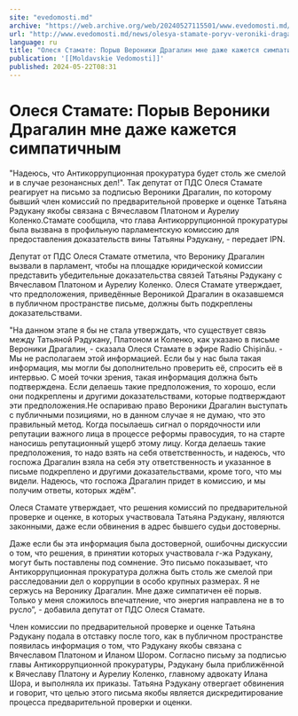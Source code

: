 ```yaml
---
site: "evedomosti.md"
archive: "https://web.archive.org/web/20240527115501/www.evedomosti.md/news/olesya-stamate-poryv-veroniki-dragalin-mne-dazhe-kazhetsya-s"
url: "http://www.evedomosti.md/news/olesya-stamate-poryv-veroniki-dragalin-mne-dazhe-kazhetsya-s"
language: ru
title: "Олеся Стамате: Порыв Вероники Драгалин мне даже кажется симпатичным"
publication: '[[Moldavskie Vedomosti]]'
published: 2024-05-22T08:31
---
```


# Олеся Стамате: Порыв Вероники Драгалин мне даже кажется симпатичным

"Надеюсь, что Антикоррупционная прокуратура будет столь же смелой и в случае резонансных дел!". Так депутат от ПДС Олеся Стамате реагирует на письмо за подписью Вероники Драгалин, по которому бывший член комиссий по предварительной проверке и оценке Татьяна Рэдукану якобы связана с Вячеславом Платоном и Аурелиу Коленко.Стамате сообщила, что глава Антикоррупционной прокуратуры была вызвана в профильную парламентскую комиссию для предоставления доказательств вины Татьяны Рэдукану, - передает IPN.

Депутат от ПДС Олеся Стамате отметила, что Веронику Драгалин вызвали в парламент, чтобы на площадке юридической комиссии представить убедительные доказательства связей Татьяны Рэдукану с Вячеславом Платоном и Аурелиу Коленко. Олеся Стамате утверждает, что предположения, приведённые Вероникой Драгалин в оказавшемся в публичном пространстве письме, должны быть подкреплены доказательствами.

"На данном этапе я бы не стала утверждать, что существует связь между Татьяной Рэдукану, Платоном и Коленко, как указано в письме Вероники Драгалин, - сказала Олеся Стамате в эфире Radio Chișinău. - Мы не располагаем этой информацией. Если бы у нас была такая информация, мы могли бы дополнительно проверить её, спросить её в интервью. С моей точки зрения, такая информация должна быть подтверждена. Если делаешь такие предположения, то хорошо, если они подкреплены и другими доказательствами, которые подтверждают эти предположения.Не оспариваю право Вероники Драгалин выступать с публичными позициями, но в данном случае я не думаю, что это правильный метод. Когда посылаешь сигнал о порядочности или репутации важного лица в процессе реформы правосудия, то на старте наносишь репутационный ущерб этому лицу. Когда делаешь такие предположения, то надо взять на себя ответственность, и надеюсь, что госпожа Драгалин взяла на себя эту ответственность и указанное в письме подкреплено и другими доказательствами, кроме того, что мы видели. Надеюсь, что госпожа Драгалин придет в комиссию, и мы получим ответы, которых ждём".

Олеся Стамате утверждает, что решения комиссий по предварительной проверке и оценке, в которых участвовала Татьяна Рэдукану, являются законными, даже если обвинения в адрес бывшего судьи достоверны.

Даже если бы эта информация была достоверной, ошибочны дискуссии о том, что решения, в принятии которых участвовала г-жа Рэдукану, могут быть поставлены под сомнение. Это письмо показывает, что Антикоррупционная прокуратура должна быть столь же смелой при расследовании дел о коррупции в особо крупных размерах. Я не сержусь на Веронику Драгалин. Мне даже симпатичен её порыв. Только у меня сложилось впечатление, что энергия направлена не в то русло”, - добавила депутат от ПДС Олеся Стамате.

Член комиссии по предварительной проверке и оценке Татьяна Рэдукану подала в отставку после того, как в публичном пространстве появилась информация о том, что Рэдукану якобы связана с Вячеславом Платоном и Иланом Шором. Согласно письму за подписью главы Антикоррупционной прокуратуры, Рэдукану была приближённой к Вячеславу Платону и Аурелиу Коленко, главному адвокату Илана Шора, и выполняла их приказы. Татьяна Рэдукану отвергает обвинения и говорит, что целью этого письма якобы является дискредитирование процесса предварительной проверки и оценки.